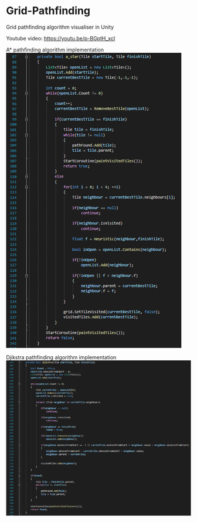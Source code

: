 # Grid-Pathfinding
Grid pathfinding algorithm visualiser in Unity

Youtube video: https://youtu.be/p-BGptH_xcI

A* pathfinding algorithm implementation
![Screenshot](a_star.png)

Djikstra pathfinding algorithm implementation
![Screenshot](djikstra.png)
